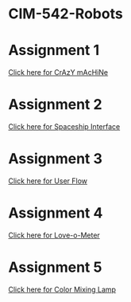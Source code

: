 # CIM-542-Robots


<h1>Assignment 1</h1>
<a href="dead link">Click here for CrAzY mAcHiNe</a>

<h1>Assignment 2</h1>
<a href="https://www.youtube.com/watch?v=m2LBYf1mDKc">Click here for Spaceship Interface</a>

<h1>Assignment 3</h1>
<a href="https://docs.google.com/drawings/d/1zXeO_oZjllSLGbfNFW3L1QHmlf4gLuK1GQklKUtUL_0/edit?usp=sharing">Click here for User Flow</a>

<h1>Assignment 4</h1>
<a href="dead link">Click here for Love-o-Meter</a>

<h1>Assignment 5</h1>
<a href="dead link">Click here for Color Mixing Lamp</a>
